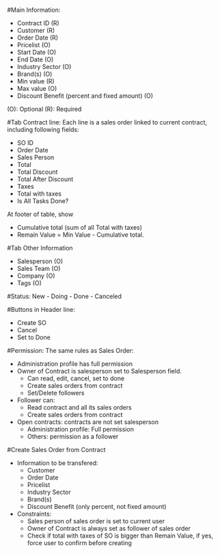 
#Main Information:
- Contract ID       (R)
- Customer          (R)
- Order Date        (R)
- Pricelist         (O)
- Start Date        (O)
- End Date          (O)
- Industry Sector   (O)
- Brand(s)          (O)
- Min value         (R)
- Max value         (O)
- Discount Benefit (percent and fixed amount) (O)

(O): Optional
(R): Required

#Tab Contract line:
  Each line is a sales order linked to current contract, including following fields:
- SO ID
- Order Date
- Sales Person
- Total
- Total Discount
- Total After Discount
- Taxes
- Total with taxes
- Is All Tasks Done?

At footer of table, show 
- Cumulative total (sum of all Total with taxes)
- Remain Value = Min Value - Cumulative total.

#Tab Other Information
- Salesperson (O)
- Sales Team  (O)
- Company     (O)
- Tags        (O)

#Status: 
New - Doing - Done - Canceled 

#Buttons in Header line:
- Create SO
- Cancel
- Set to Done

#Permission:
The same rules as Sales Order:
- Administration profile has full permission
- Owner of Contract is salesperson set to Salesperson field. 
  + Can read, edit, cancel, set to done  
  + Create sales orders from contract
  + Set/Delete followers
- Follower can:
  + Read contract and all its sales orders
  + Create sales orders from contract
- Open contracts: contracts are not set salesperson
  + Administration profile: Full permission
  + Others: permission as a follower

#Create Sales Order from Contract
- Information to be transfered:
  + Customer          
  + Order Date       
  + Pricelist         
  + Industry Sector
  + Brand(s)         
  + Discount Benefit (only percent, not fixed amount)
- Constraints:
  + Sales person of sales order is set to current user
  + Owner of Contract is always set as follower of sales order
  + Check if total with taxes of SO is bigger than Remain Value, if yes, force user to confirm before creating
  
